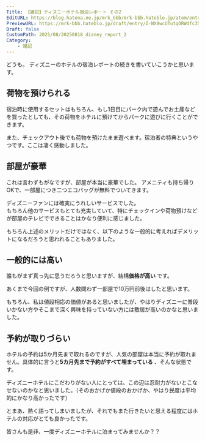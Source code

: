 ```yaml
---
Title: 【雑記】ディズニーホテル宿泊レポート その2
EditURL: https://blog.hatena.ne.jp/mrk_bbb/mrk-bbb.hateblo.jp/atom/entry/6802418398551872567
PreviewURL: https://mrk-bbb.hateblo.jp/draft/entry/I-NX8wcUTutqORWdfc35Mq6e7Dw
Draft: false
CustomPath: 2025/08/20250818_disney_report_2
Category:
    - 雑記
---
```



どうも。
ディズニーのホテルの宿泊レポートの続きを書いていこうかと思います。

## 荷物を預けられる

宿泊時に使用するセットはもちろん、もし1日目にパーク内で遊んでお土産などを買ったとしても、その荷物をホテルに預けてからパークに遊びに行くことができます。

また、チェックアウト後でも荷物を預けたまま遊べます。宿泊者の特典というやつです。ここは凄く感動しました。

## 部屋が豪華

これは言わずもがなですが、部屋が本当に豪華でした。
アメニティも持ち帰りOKで、一部屋につき二つエコバッグが無料でついてきます。

ディズニーファンには確実にうれしいサービスでした。  
もちろん他のサービスもとても充実していて、特にチェックインや荷物預けなどが部屋のテレビでできることはかなり便利に感じました。

もちろん上述のメリットだけではなく、以下のような一般的に考えればデメリットになるだろうと思われることもありました。

## 一般的には高い

誰もがまず真っ先に思うだろうと思いますが、結構**価格が高い** です。

あくまで今回の例ですが、人数問わず一部屋で10万円前後はしたと思います。

もちろん、私は値段相応の価値があると思いましたが、やはりディズニーに普段いかない方やそこまで深く興味を持っていない方には敷居が高いのかなと思いました。

## 予約が取りづらい

ホテルの予約は5か月先まで取れるのですが、人気の部屋は本当に予約が取れません。具体的に言うと**5カ月先まで予約がすべて埋まっている** 、そんな状態です。

ディズニーホテルにこだわりがない人にとっては、この辺は忍耐力がないとこなせないのかなと思いました。（そのおかげか値段のおかげか、やはり民度は平均的にかなり高かったです）


とまあ、熱く語ってしまいましたが、それでもまた行きたいと思える程度にはホテルの対応がとても良かったです。


皆さんも是非、一度ディズニーホテルに泊まってみませんか？？  